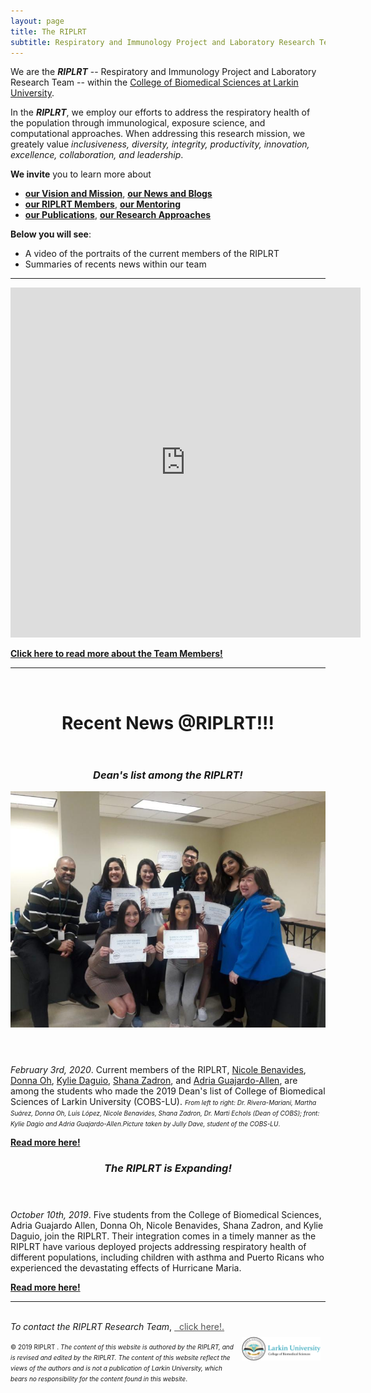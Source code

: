 ```yaml
---
layout: page
title: The RIPLRT
subtitle: Respiratory and Immunology Project and Laboratory Research Team
---
```


<p>We are the <b><i>RIPLRT</i></b> -- Respiratory and Immunology Project and Laboratory Research Team -- within the 
<a href="http://ularkin.org/college-of-biomedical-sciences/" target="_blank">College of Biomedical Sciences at Larkin University</a>.</p>

<p>In the <b><i>RIPLRT</i></b>, we employ our efforts to address the respiratory health of the population through immunological, exposure science, and computational approaches. When addressing this research mission, we greately value <i>inclusiveness, diversity, integrity, productivity, innovation, excellence, collaboration, and leadership</i>.</p>

<p><b>We invite</b> you to learn more about</p>

<ul>
	<li><b><a href="mission" class="list-filter">our Vision and Mission</a></b>, <b><a href="blog" class="list-filter">our News and Blogs</a></b></li> 
	<li><b><a href="members" class="list-filter">our RIPLRT Members</a></b>, <b><a href="mentoring" class="list-filter">our Mentoring</a></b></li>
	<li><b><a href="publications" class="list-filter">our Publications</a></b>, <b><a href="lab" class="list-filter">our Research Approaches</a></b></li>
</ul>

<p><b>Below you will see</b>:</p> 
<ul>
	<li>A video of the portraits of the current members of the RIPLRT</li> 
	<li>Summaries of recents news within our team</li>
</ul>

<hr>


<iframe src="https://embed.wave.video/513f605f063275599e95d011" height="560" width="560" frameborder="0" allow="autoplay; fullscreen"></iframe>

<br>

<b><a href="https://www.riplrt.com/members">Click here to read more about the Team Members!</a></b>

<hr>

<br>
<header>
	<h1>Recent News @RIPLRT!!!</h1>
</header>

<header>
	<h3><i>Dean's list among the RIPLRT!</i></h3>
	<img src="/img/deans_list_2020.jpeg" alt="RIPLRT Research Team" class="inline"/>
</header>

<p><i>February 3rd, 2020</i>. Current members of the RIPLRT, <a href="https://www.riplrt.com/members/#Nicole%20Benavides">Nicole Benavides</a>, <a href="https://www.riplrt.com/members/#Donna%20Oh">Donna Oh</a>, <a href="https://www.riplrt.com/members/#Kylie%20Daguio">Kylie Daguio</a>, <a href="">Shana Zadron</a>, and <a href="https://www.riplrt.com/members/#Adria%20Guajardo%20Allen">Adria Guajardo-Allen</a>, are among the students who made the 2019 Dean's list of College of Biomedical Sciences of Larkin University (COBS-LU). <font size="1"> <i>From left to right: Dr. Rivera-Mariani, Martha Suárez, Donna Oh, Luis López, Nicole Benavides, Shana Zadron, Dr. Marti Echols (Dean of COBS); front: Kylie Dagio and Adria Guajardo-Allen.</i><i>Picture taken by Jully Dave, student of the COBS-LU</i>.</font></p>

<b> <a href="https://www.linkedin.com/in/larkin-university-613b49140?miniProfileUrn=urn%3Ali%3Afs_miniProfile%3AACoAACJXSC8BJijlRh-GLthYTliimWTtV71peoE&lipi=urn%3Ali%3Apage%3Ad_flagship3_detail_base%3BrKa1m3JMRm6KEdojo2pY2g%3D%3D&licu=urn%3Ali%3Acontrol%3Ad_flagship3_detail_base-original_share_actor_container&lici=gS4M21jhT3SiruupuUGFMQ%3D%3D" class="list-filter">Read more here!</a></b>

<header>
	<h3><i>The RIPLRT is Expanding!</i></h3>
</header>

<p><i>October 10th, 2019</i>. Five students from the College of Biomedical Sciences, Adria Guajardo Allen, Donna Oh, Nicole Benavides, Shana Zadron, and Kylie Daguio, join the RIPLRT. Their integration comes in a timely manner as the RIPLRT have various deployed projects addressing respiratory health of different populations, including children with asthma and Puerto Ricans who experienced the devastating effects of Hurricane Maria.</p> 

<b><a href="https://www.riplrt.com/2019-10-10-new-members-in-riplrt/" class="list-filter">Read more here!</a></b>

<hr>

<br>
<i>To contact the RIPLRT Research Team</i>, 
<a href="mailto:contactus@riplrt.com" target="_blank" style="color:#515151;"><i class="fa fa-envelope" style="font-size:1em"></i> &nbsp; click here!.<br></a>

<a href="http://ularkin.org/college-of-biomedical-sciences/">
  <img src="/img/LU-Biomed-Logo-Horizontal-1.png" alt="College of Biomedical Sciences at Larkin University" align="right" style="width: 25%; height: 25%; margin:8px"/>
</a>

<font size="1">&#169; 2019 RIPLRT . <i>The content of this website is authored by the RIPLRT, and is revised and edited by the RIPLRT. The content of this website reflect the views of the authors and is not a publication of Larkin University, which bears no responsibility for the content found in this website</i>.</font>



